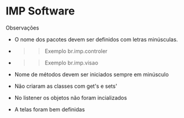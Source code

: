 # IMP Software 
Observações
* O nome dos pacotes devem ser definidos com letras minúsculas.
* >> Exemplo br.imp.controler
* >> Exemplo br.imp.visao
* Nome de métodos devem ser iniciados sempre em minúsculo
* Não criaram as classes com get's e sets'
* No listener os objetos não foram incializados


* A telas foram bem definidas 
